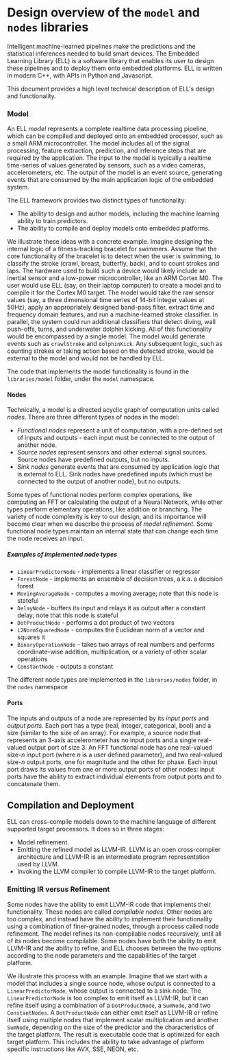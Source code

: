 # Design overview of the `model` and `nodes` libraries
Intelligent machine-learned pipelines make the predictions and the statistical inferences needed to build smart devices.
The Embedded Learning Library (ELL) is a software library that enables its user to design these pipelines and to deploy them onto embedded platforms.
ELL is written in modern C++, with APIs in Python and Javascript.

This document provides a high level technical description of ELL's design and functionality.

### Model
An ELL *model* represents a complete realtime data processing pipeline, which can be compiled and deployed onto an embedded processor, such as a small ARM microcontroller. The model includes all of the signal processing, feature extraction, prediction, and inference steps that are required by the application. The input to the model is typically a realtime time-series of values generated by sensors, such as a video cameras, accelerometers, etc. The output of the model is an event source, generating events that are consumed by the main application logic of the embedded system.

The ELL framework provides two distinct types of functionality:
* The ability to design and author models, including the machine learning ability to train predictors.
* The ability to compile and deploy models onto embedded platforms.

We illustrate these ideas with a concrete example. Imagine designing the internal logic of a fitness-tracking bracelet for swimmers.
Assume that the core functionality of the bracelet is to detect when the user is swimming, to classify the stroke (crawl, breast, butterfly, back), and to count strokes and laps. The hardware used to build such a device would likely include an inertial sensor and a low-power microcontroller, like an ARM Cortex M0. The user would use ELL (say, on their laptop computer) to create a model and to compile it for the Cortex M0 target. The model would take the raw sensor values (say, a three dimensional time series of 14-bit integer values at 50Hz), apply an appropriately designed band-pass filter, extract time and frequency domain features, and run a machine-learned stroke classifier. In parallel, the system could run additional classifiers that detect diving, wall push-offs, turns, and underwater dolphin kicking. All of this functionality would be encompassed by a single model. The model would generate events such as `crawlStroke` and `dolphinKick`. Any subsequent logic, such as counting strokes or taking action based on the detected stroke, would be external to the model and would not be handled by ELL.

The code that implements the model functionality is found in the `libraries/model` folder, under the `model` namespace.

#### Nodes

Technically, a model is a directed acyclic graph of computation units called *nodes*. There are three different types of nodes in the model:

* *Functional nodes* represent a unit of computation, with a pre-defined set of inputs and outputs - each input must be connected to the output of another node.
* *Source nodes* represent sensors and other external signal sources. Source nodes have predefined outputs, but no inputs.
* *Sink nodes* generate events that are consumed by application logic that is external to ELL. Sink nodes have predefined inputs (which must be connected to the output of another node), but no outputs.

Some types of functional nodes perform complex operations, like computing an FFT or calculating the output of a Neural Network, while other types perform elementary operations, like addition or branching. The variety of node complexity is key to our design, and its importance will become clear when we describe the process of *model refinement*. Some functional node types maintain an internal state that can change each time the node receives an input.

##### Examples of implemented node types
* `LinearPredictorNode` - implements a linear classifier or regressor
* `ForestNode` - implements an ensemble of decision trees, a.k.a. a decision forest
* `MovingAverageNode` - computes a moving average; note that this node is stateful
* `DelayNode` - buffers its input and relays it as output after a constant delay; note that this node is stateful
* `DotProductNode` - performs a dot product of two vectors
* `L2NormSquaredNode` - computes the Euclidean norm of a vector and squares it
* `BinaryOperationNode` - takes two arrays of real numbers and performs coordinate-wise addition, multiplication, or a variety of other scalar operations
* `ConstantNode` - outputs a constant

The different node types are implemented in the `libraries/nodes` folder, in the `nodes` namespace

#### Ports

The inputs and outputs of a node are represented by its *input ports* and *output ports*. Each port has a type (real, integer, categorical, bool) and a size (similar to the size of an array). For example, a source node that represents an 3-axis accelerometer has no input ports and a single real-valued output port of size 3. An FFT functional node has one real-valued size-*n* input port (where *n* is a user defined parameter), and two real-valued size-*n* output ports, one for magnitude and the other for phase. Each input port draws its values from one or more output ports of other nodes: input ports have the ability to extract individual elements from output ports and to concatenate them.

## Compilation and Deployment
ELL can cross-compile models down to the machine language of different supported target processors. It does so in three stages:
* Model refinement.
* Emitting the refined model as LLVM-IR. LLVM is an open cross-compiler architecture and LLVM-IR is an intermediate program representation used by LLVM.
* Invoking the LLVM compiler to compile LLVM-IR to the target platform.

### Emitting IR versus Refinement
Some nodes have the ability to emit LLVM-IR code that implements their functionality. These nodes are called *compilable nodes*. Other nodes are too complex, and instead have the ability to implement their functionality using a combination of finer-grained nodes, through a process called node refinement. The model refines its non-compilable nodes recursively, until all of its nodes become compilable. Some nodes have both the ability to emit LLVM-IR and the ability to refine, and ELL chooses between the two options according to the node parameters and the capabilities of the target platform.

We illustrate this process with an example. Imagine that we start with a model that includes a single source node, whose output is connected to a `LinearPredictorNode`, whose output is connected to a sink node. The `LinearPredictorNode` is too complex to emit itself as LLVM-IR, but it can refine itself using a combination of a `DotProductNode`, a `SumNode`, and two `ConstantNodes`. A `DotProductNode` can either emit itself as LLVM-IR or refine itself using multiple nodes that implement scalar multiplication and another `SumNode`, depending on the size of the predictor and the characteristics of the target platform.  The result is executable code that is optimized for each target platform.  This includes the ability to take advantage of platform specific instructions like AVX, SSE, NEON, etc.

